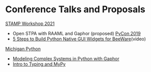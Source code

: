 # Conference Talks and Proposals
[STAMP Workshop 2021](https://psas.scripts.mit.edu/home/2021-stamp-workshop-information/)
- Open STPA with RAAML and Gaphor (proposed)
[PyCon 2019](https://us.pycon.org/2019/)
- [5 Steps to Build Python Native GUI Widgets for BeeWare](https://dan.yeaw.me/slides/gui-widget-for-beeware)(video)

[Michigan Python](https://michiganpython.org)
- [Modeling Complex Systems in Python with Gaphor](https://youtu.be/J1k9GTmYwkc)
- [Intro to Typing and MyPy](https://youtu.be/9rCXqeXKHJw)
